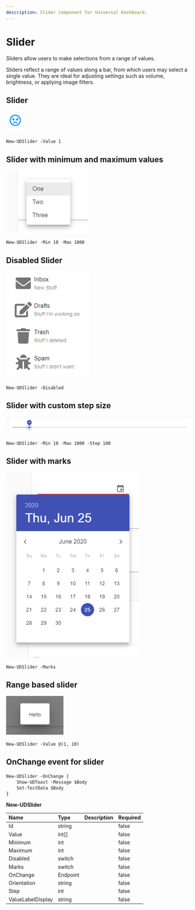 ```yaml
---
description: Slider component for Universal Dashboard.
---
```


# Slider

Sliders allow users to make selections from a range of values.

Sliders reflect a range of values along a bar, from which users may select a single value. They are ideal for adjusting settings such as volume, brightness, or applying image filters.

## Slider

![](../../../.gitbook/assets/image%20%2837%29.png)

```text
New-UDSlider -Value 1
```

## Slider with minimum and maximum values

![](../../../.gitbook/assets/image%20%2844%29.png)

```text
New-UDSlider -Min 10 -Max 1000
```

## Disabled Slider

![](../../../.gitbook/assets/image%20%2859%29.png)

```text
New-UDSlider -Disabled
```

## Slider with custom step size

![](../../../.gitbook/assets/image%20%2848%29.png)

```text
New-UDSlider -Min 10 -Max 1000 -Step 100
```

## Slider with marks

![](../../../.gitbook/assets/image%20%2839%29.png)

```text
New-UDSlider -Marks
```

## Range based slider

![](../../../.gitbook/assets/image%20%2865%29.png)

```text
New-UDSlider -Value @(1, 10)
```

## OnChange event for slider

```text
New-UDSlider -OnChange {
    Show-UDToast -Message $Body 
    Set-TestData $Body
}
```

**New-UDSlider**

| Name | Type | Description | Required |
| :--- | :--- | :--- | :--- |
| Id | string |  | false |
| Value | int\[\] |  | false |
| Minimum | int |  | false |
| Maximum | int |  | false |
| Disabled | switch |  | false |
| Marks | switch |  | false |
| OnChange | Endpoint |  | false |
| Orientation | string |  | false |
| Step | int |  | false |
| ValueLabelDisplay | string |  | false |

